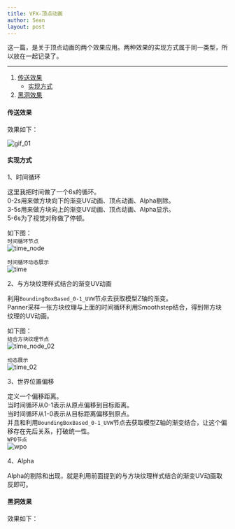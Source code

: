 ```yaml
---
title: VFX-顶点动画
author: Sean
layout: post
---
```

这一篇，是关于顶点动画的两个效果应用。两种效果的实现方式属于同一类型，所以放在一起记录了。

***

1. [传送效果](#传送效果)
   - [实现方式](#实现方式)
2. [黑洞效果](#黑洞效果)


#### 传送效果
效果如下：

![gif_01](https://user-images.githubusercontent.com/106949238/173237262-a0c10011-1c95-4ed8-b348-5f73dcea18c3.gif)

#### 实现方式
1、时间循环

这里我把时间做了一个6s的循环。<br />
0-2s用来做方块向下的渐变UV动画、顶点动画、Alpha剔除。<br />
3-5s用来做方块向上的渐变UV动画、顶点动画、Alpha显示。<br />
5-6s为了视觉对称做了停顿。<br />

如下图：<br />
`时间循环节点`<br />
![time_node](https://user-images.githubusercontent.com/106949238/173389684-d28060ec-ad85-4680-a5d7-e0f6dc2d59cc.png)

`时间循环动态展示`<br />
![time](https://user-images.githubusercontent.com/106949238/173387844-5a77a87f-3346-430c-84b3-f73b0fb4934d.gif)

2、与方块纹理样式结合的渐变UV动画

利用`BoundingBoxBased_0-1_UVW`节点去获取模型Z轴的渐变。<br />
Panner采样一张方块纹理与上面的时间循环利用Smoothstep结合，得到带方块纹理的UV动画。<br />

如下图：<br />
`结合方块纹理节点`<br />
![time_node_02](https://user-images.githubusercontent.com/106949238/173390949-f033ba68-e084-4457-83b8-893e2ff0da09.png)

`动态展示`<br />
![time_02](https://user-images.githubusercontent.com/106949238/173391374-50b63683-6f21-4fae-95cb-d6aa4af4fb47.gif)

3、世界位置偏移

定义一个偏移距离。<br />
当时间循环从0-1表示从原点偏移到目标距离。<br />
当时间循环从1-0表示从目标距离偏移到原点。<br />
并且和利用`BoundingBoxBased_0-1_UVW`节点去获取模型Z轴的渐变结合，让这个偏移存在先后关系，打破统一性。<br />
`WPO节点`<br />
![wpo](https://user-images.githubusercontent.com/106949238/173393718-24f0e52e-6cb2-48ed-bf83-fa360e00fa2d.png)

4、Alpha

Alpha的剔除和出现，就是利用前面提到的与方块纹理样式结合的渐变UV动画取反即可。


#### 黑洞效果
效果如下：

